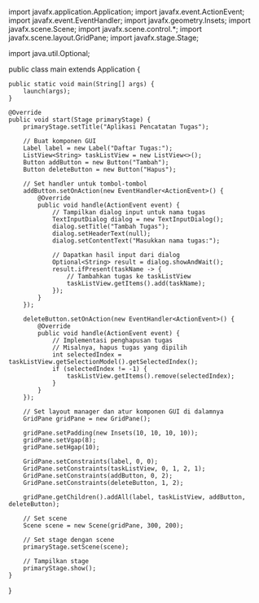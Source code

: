 import javafx.application.Application;
import javafx.event.ActionEvent;
import javafx.event.EventHandler;
import javafx.geometry.Insets;
import javafx.scene.Scene;
import javafx.scene.control.*;
import javafx.scene.layout.GridPane;
import javafx.stage.Stage;

import java.util.Optional;

public class main extends Application {

    public static void main(String[] args) {
        launch(args);
    }

    @Override
    public void start(Stage primaryStage) {
        primaryStage.setTitle("Aplikasi Pencatatan Tugas");

        // Buat komponen GUI
        Label label = new Label("Daftar Tugas:");
        ListView<String> taskListView = new ListView<>();
        Button addButton = new Button("Tambah");
        Button deleteButton = new Button("Hapus");

        // Set handler untuk tombol-tombol
        addButton.setOnAction(new EventHandler<ActionEvent>() {
            @Override
            public void handle(ActionEvent event) {
                // Tampilkan dialog input untuk nama tugas
                TextInputDialog dialog = new TextInputDialog();
                dialog.setTitle("Tambah Tugas");
                dialog.setHeaderText(null);
                dialog.setContentText("Masukkan nama tugas:");

                // Dapatkan hasil input dari dialog
                Optional<String> result = dialog.showAndWait();
                result.ifPresent(taskName -> {
                    // Tambahkan tugas ke taskListView
                    taskListView.getItems().add(taskName);
                });
            }
        });

        deleteButton.setOnAction(new EventHandler<ActionEvent>() {
            @Override
            public void handle(ActionEvent event) {
                // Implementasi penghapusan tugas
                // Misalnya, hapus tugas yang dipilih
                int selectedIndex = taskListView.getSelectionModel().getSelectedIndex();
                if (selectedIndex != -1) {
                    taskListView.getItems().remove(selectedIndex);
                }
            }
        });

        // Set layout manager dan atur komponen GUI di dalamnya
        GridPane gridPane = new GridPane();
        
        gridPane.setPadding(new Insets(10, 10, 10, 10));
        gridPane.setVgap(8);
        gridPane.setHgap(10);

        GridPane.setConstraints(label, 0, 0);
        GridPane.setConstraints(taskListView, 0, 1, 2, 1);
        GridPane.setConstraints(addButton, 0, 2);
        GridPane.setConstraints(deleteButton, 1, 2);

        gridPane.getChildren().addAll(label, taskListView, addButton, deleteButton);

        // Set scene
        Scene scene = new Scene(gridPane, 300, 200);

        // Set stage dengan scene
        primaryStage.setScene(scene);

        // Tampilkan stage
        primaryStage.show();
    }
}

